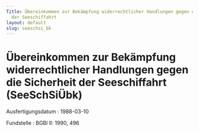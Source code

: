 ```yaml
---
Title: Übereinkommen zur Bekämpfung widerrechtlicher Handlungen gegen die Sicherheit
  der Seeschiffahrt
layout: default
slug: seeschsi_bk
---
```


# Übereinkommen zur Bekämpfung widerrechtlicher Handlungen gegen die Sicherheit der Seeschiffahrt (SeeSchSiÜbk)

Ausfertigungsdatum
:   1988-03-10

Fundstelle
:   BGBl II: 1990, 496

